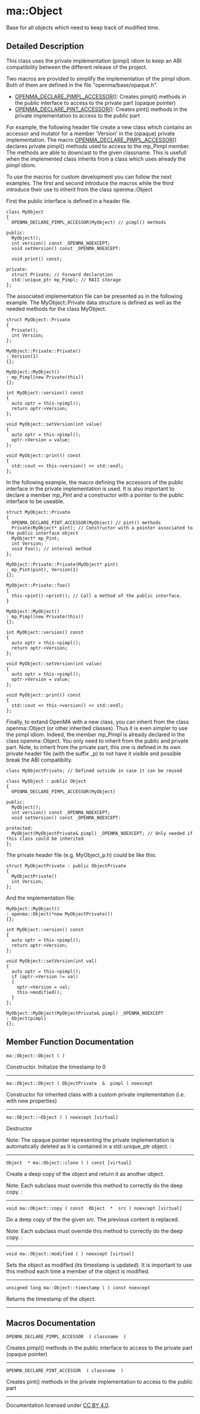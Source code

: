 ma::Object
==========

Base for all objects which need to keep track of modified time.

Detailed Description
--------------------

This class uses the private implementation (pimpl) idiom to keep an ABI compatibility between the different release of the project.

Two macros are provided to simplify the implementation of the pimpl idiom. Both of them are defined in the file "openma/base/opaque.h".

-   [OPENMA\_DECLARE\_PIMPL\_ACCESSOR()](#1a42d82423cf13709e1df5131d21de2640): Creates pimpl() methods in the public interface to access to the private part (opaque pointer)
-   [OPENMA\_DECLARE\_PINT\_ACCESSOR()](#1a0a5b1a81a45138d9a99cb01c6e1fc6b5): Creates pint() methods in the private implementation to access to the public part

For example, the following header file create a new class which contains an accessor and mutator for a member 'Version' in the (opaque) private implementation. The macro [OPENMA\_DECLARE\_PIMPL\_ACCESSOR()](#1a42d82423cf13709e1df5131d21de2640) declares private pimpl() methods used to access to the mp\_Pimpl member. The methods are able to downcast to the given classname. This is usefull when the implemented class inherits from a class which uses already the pimpl idiom.

To use the macros for custom development you can follow the next examples. The first and second introduce the macros while the third introduce their use to inherit from the class openma::Object

First the public interface is defined in a header file.

    class MyObject
    {
      OPENMA_DECLARE_PIMPL_ACCESSOR(MyObject) // pimpl() methods
      
    public:
      MyObject();
      int version() const _OPENMA_NOEXCEPT;
      void setVersion() const _OPENMA_NOEXCEPT:

      void print() const;
     
    private:
      struct Private; // Forward declaration
      std::unique_ptr mp_Pimpl; // RAII storage
    };

The associated implementation file can be presented as in the following example. The MyObject::Private data structure is defined as well as the needed methods for the class MyObject.

    struct MyObject::Private
    {
      Private();
      int Version;
    };

    MyObject::Private::Private()
    : Version(1)
    {};

    MyObject::MyObject()
    : mp_Pimpl(new Private(this))
    {};

    int MyObject::version() const
    {
      auto optr = this->pimpl();
      return optr->Version;
    };

    void MyObject::setVersion(int value)
    {
      auto optr = this->pimpl();
      optr->Version = value;
    };

    void MyObject::print() const
    {
      std::cout << this->version() << std::endl;
    };

In the following example, the macro defining the accessors of the public interface in the private implementation is used. It is also important to declare a member *mp\_Pint* and a constructor with a pointer to the public interface to be useable.

    struct MyObject::Private
    {
      OPENMA_DECLARE_PINT_ACCESSOR(MyObject) // pint() methods
      Private(MyObject* pint); // Constructor with a pointer associated to the public interface object
      MyObject* mp_Pint;
      int Version;
      void foo(); // internal method
    };

    MyObject::Private::Private(MyObject* pint)
    : mp_Pint(pint), Version(1)
    {};

    MyObject::Private::foo()
    {
      this->pint()->print(); // Call a method of the public interface.
    }

    MyObject::MyObject()
    : mp_Pimpl(new Private(this))
    {};

    int MyObject::version() const
    {
      auto optr = this->pimpl();
      return optr->Version;
    };

    void MyObject::setVersion(int value)
    {
      auto optr = this->pimpl();
      optr->Version = value;
    };

    void MyObject::print() const
    {
      std::cout << this->version() << std::endl;
    };

Finally, to extand OpenMA with a new class, you can inherit from the class openma::Object (or other inherited classes). Thus it is even simpler to use the pimpl idiom. Indeed, the member mp\_Pimpl is already declared in the class openma::Object. You only need to inherit from the public and private part. Note, to inherit from the private part, this one is defined in its own private header file (with the suffix \_p) to not have it visible and possible break the ABI compatibilty.

    class MyObjectPrivate; // Defined outside in case it can be reused

    class MyObject : public Object
    {
      OPENMA_DECLARE_PIMPL_ACCESSOR(MyObject)
      
    public:
      MyObject();
      int version() const _OPENMA_NOEXCEPT;
      void setVersion() const _OPENMA_NOEXCEPT:

    protected:
      MyObject(MyObjectPrivate& pimpl) _OPENMA_NOEXCEPT; // Only needed if this class could be inherited
    };

The private header file (e.g. MyObject\_p.h) could be like this:

    struct MyObjectPrivate : public ObjectPrivate
    {
      MyObjectPrivate()
      int Version;
    };

And the implementation file:

    MyObject::MyObject()
    : openma::Object(*new MyObjectPrivate())
    {};

    int MyObject::version() const
    {
      auto optr = this->pimpl();
      return optr->Version;
    };

    void MyObject::setVersion(int val)
    {
      auto optr = this->pimpl();
      if (optr->Version != val)
      {
        optr->Version = val;
        this->modified();
      }
    };

    MyObject::MyObject(MyObjectPrivate& pimpl) _OPENMA_NOEXCEPT
    : Object(pimpl)
    {};

Member Function Documentation
-----------------------------

    ma::Object::Object ( )

Constructor. Initialize the timestamp to 0

------------------------------------------------------------------------

    ma::Object::Object ( ObjectPrivate  &  pimpl ) noexcept

Constructor for inherited class with a custom private implementation (i.e. with new properties)

------------------------------------------------------------------------

    ma::Object::~Object ( ) noexcept [virtual]

Destructor

Note: The opaque pointer representing the private implementation is automatically deleted as it is contained in a std::unique\_ptr object. :

------------------------------------------------------------------------

    Object  * ma::Object::clone ( ) const [virtual]

Create a deep copy of the object and return it as another object.

Note: Each subclass must override this method to correctly do the deep copy. :

------------------------------------------------------------------------

    void ma::Object::copy ( const  Object  *  src ) noexcept [virtual]

Do a deep copy of the the given *src*. The previous content is replaced.

Note: Each subclass must override this method to correctly do the deep copy. :

------------------------------------------------------------------------

    void ma::Object::modified ( ) noexcept [virtual]

Sets the object as modified (its timestamp is updated). It is important to use this method each time a member of the object is modified.

------------------------------------------------------------------------

    unsigned long ma::Object::timestamp ( ) const noexcept

Returns the timestamp of the object.

------------------------------------------------------------------------

Macros Documentation
--------------------

    OPENMA_DECLARE_PIMPL_ACCESSOR  ( classname  )

Creates pimpl() methods in the public interface to access to the private part (opaque pointer)

------------------------------------------------------------------------

    OPENMA_DECLARE_PINT_ACCESSOR  ( classname  )

Creates pint() methods in the private implementation to access to the public part

------------------------------------------------------------------------

Documentation licensed under [CC BY 4.0](https://creativecommons.org/licenses/by/4.0/).


